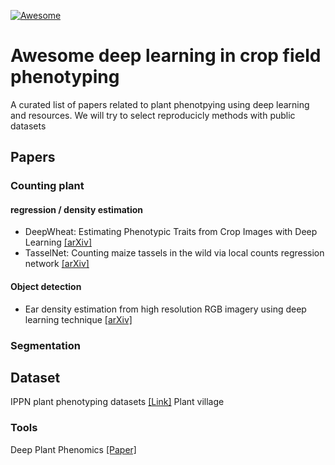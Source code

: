[![Awesome](https://awesome.re/badge-flat.svg)](https://awesome.re)

# Awesome deep learning in crop field phenotyping
A curated list of papers related to plant phenotpying using deep learning and resources. We will try to select reproducicly methods with public datasets
## Papers

### Counting plant
#### regression / density estimation
- DeepWheat: Estimating Phenotypic Traits from Crop Images with Deep Learning [[arXiv]](https://arxiv.org/abs/1710.00241)
- TasselNet: Counting maize tassels in the wild via local counts regression network [[arXiv]](https://arxiv.org/abs/1707.02290)
#### Object detection 
- Ear density estimation from high resolution RGB imagery using deep learning technique [[arXiv]](https://www.researchgate.net/publication/328512173_Ear_density_estimation_from_high_resolution_RGB_imagery_using_deep_learning_technique)

### Segmentation


## Dataset
IPPN plant phenotyping datasets [[Link]](https://www.plant-phenotyping.org/datasets-home)
Plant village 

### Tools 
Deep Plant Phenomics [[Paper]](https://www.frontiersin.org/articles/10.3389/fpls.2017.01190/full)
